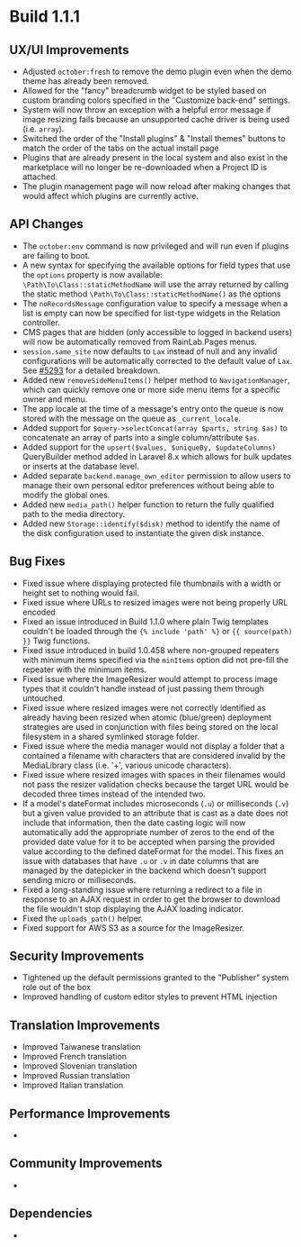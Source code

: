 # Build 1.1.1

## UX/UI Improvements
- Adjusted `october:fresh` to remove the demo plugin even when the demo theme has already been removed.
- Allowed for the "fancy" breadcrumb widget to be styled based on custom branding colors specified in the "Customize back-end" settings.
- System will now throw an exception with a helpful error message if image resizing fails because an unsupported cache driver is being used (i.e. `array`).
- Switched the order of the "Install plugins" & "Install themes" buttons to match the order of the tabs on the actual install page
- Plugins that are already present in the local system and also exist in the marketplace will no longer be re-downloaded when a Project ID is attached.
- The plugin management page will now reload after making changes that would affect which plugins are currently active.

## API Changes
- The `october:env` command is now privileged and will run even if plugins are failing to boot.
- A new syntax for specifying the available options for field types that use the `options` property is now available: `\Path\To\Class::staticMethodName` will use the array returned by calling the static method `\Path\To\Class::staticMethodName()` as the options
- The `noRecordsMessage` configuration value to specify a message when a list is empty can now be specified for list-type widgets in the Relation controller.
- CMS pages that are hidden (only accessible to logged in backend users) will now be automatically removed from RainLab.Pages menus.
- `session.same_site` now defaults to `Lax` instead of null and any invalid configurations will be automatically corrected to the default value of `Lax`. See [#5293](https://github.com/octobercms/october/pull/5293) for a detailed breakdown.
- Added new `removeSideMenuItems()` helper method to `NavigationManager`, which can quickly remove one or more side menu items for a specific owner and menu.
- The app locale at the time of a message's entry onto the queue is now stored with the message on the queue as `_current_locale`.
- Added support for `$query->selectConcat(array $parts, string $as)` to concatenate an array of parts into a single column/attribute `$as`.
- Added support for the `upsert($values, $uniqueBy, $updateColumns)` QueryBuilder method added in Laravel 8.x which allows for bulk updates or inserts at the database level.
- Added separate `backend.manage_own_editor` permission to allow users to manage their own personal editor preferences without being able to modify the global ones.
- Added new `media_path()` helper function to return the fully qualified path to the media directory.
- Added new `Storage::identify($disk)` method to identify the name of the disk configuration used to instantiate the given disk instance.

## Bug Fixes
- Fixed issue where displaying protected file thumbnails with a width or height set to nothing would fail.
- Fixed issue where URLs to resized images were not being properly URL encoded
- Fixed an issue introduced in Build 1.1.0 where plain Twig templates couldn't be loaded through the `{% include 'path' %}` or `{{ source(path) }}` Twig functions.
- Fixed issue introduced in build 1.0.458 where non-grouped repeaters with minimum items specified via the `minItems` option did not pre-fill the repeater with the minimum items.
- Fixed issue where the ImageResizer would attempt to process image types that it couldn't handle instead of just passing them through untouched.
- Fixed issue where resized images were not correctly identified as already having been resized when atomic (blue/green) deployment strategies are used in conjunction with files being stored on the local filesystem in a shared symlinked storage folder.
- Fixed issue where the media manager would not display a folder that a contained a filename with characters that are considered invalid by the MediaLibrary class (i.e. '+', various unicode characters).
- Fixed issue where resized images with spaces in their filenames would not pass the resizer validation checks because the target URL would be decoded three times instead of the intended two.
- If a model's dateFormat includes microseconds (`.u`) or milliseconds (`.v`) but a given value provided to an attribute that is cast as a date does not include that information, then the date casting logic will now automatically add the appropriate number of zeros to the end of the provided date value for it to be accepted when parsing the provided value according to the defined dateFormat for the model. This fixes an issue with databases that have `.u` or `.v` in date columns that are managed by the datepicker in the backend which doesn't support sending micro or milliseconds.
- Fixed a long-standing issue where returning a redirect to a file in response to an AJAX request in order to get the browser to download the file wouldn't stop displaying the AJAX loading indicator.
- Fixed the `uploads_path()` helper.
- Fixed support for AWS S3 as a source for the ImageResizer.

## Security Improvements
- Tightened up the default permissions granted to the "Publisher" system role out of the box
- Improved handling of custom editor styles to prevent HTML injection

## Translation Improvements
- Improved Taiwanese translation
- Improved French translation
- Improved Slovenian translation
- Improved Russian translation
- Improved Italian translation

## Performance Improvements
-

## Community Improvements
-

## Dependencies
-
